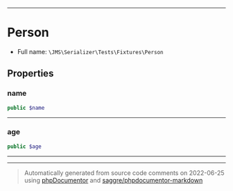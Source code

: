 ***

# Person





* Full name: `\JMS\Serializer\Tests\Fixtures\Person`



## Properties


### name



```php
public $name
```






***

### age



```php
public $age
```






***



***
> Automatically generated from source code comments on 2022-06-25 using [phpDocumentor](http://www.phpdoc.org/) and [saggre/phpdocumentor-markdown](https://github.com/Saggre/phpDocumentor-markdown)
